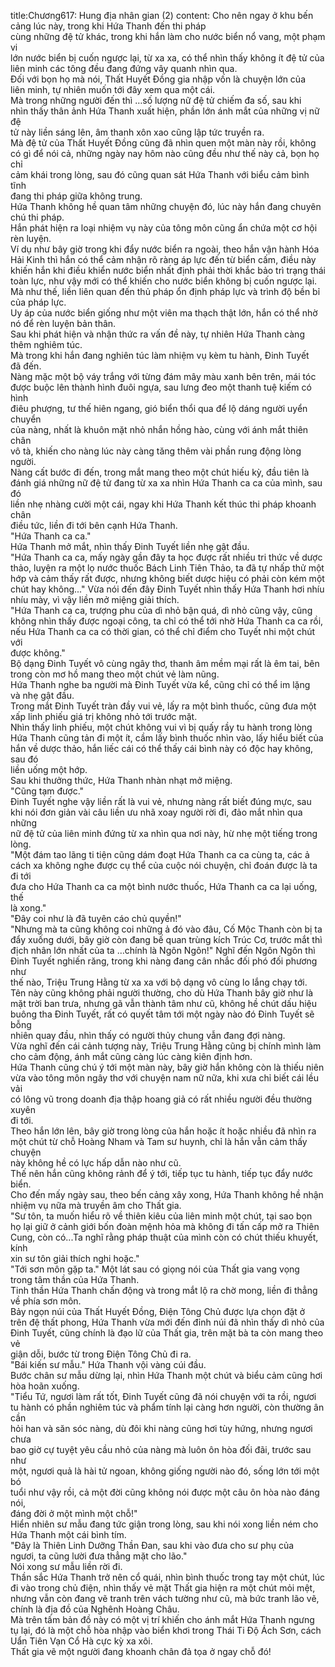 title:Chương617: Hung địa nhân gian (2)
content:
Cho nên ngay ở khu bến cảng lúc này, trong khi Hứa Thanh đến thi pháp<br>cùng những đệ tử khác, trong khi hắn làm cho nước biển nổ vang, một phạm vi<br>lớn nước biển bị cuốn ngược lại, từ xa xa, có thể nhìn thấy không ít đệ tử của<br>liên minh các tông đều đang đứng vây quanh nhìn qua.<br>Đối với bọn họ mà nói, Thất Huyết Đồng gia nhập vốn là chuyện lớn của<br>liên minh, tự nhiên muốn tới đây xem qua một cái.<br>Mà trong những người đến thì …số lượng nữ đệ tử chiếm đa số, sau khi<br>nhìn thấy thân ảnh Hứa Thanh xuất hiện, phần lớn ánh mắt của những vị nữ đệ<br>tử này liền sáng lên, âm thanh xôn xao cũng lập tức truyền ra.<br>Mà đệ tử của Thất Huyết Đồng cũng đã nhìn quen một màn này rồi, không<br>có gì để nói cả, những ngày nay hôm nào cũng đều như thế này cả, bọn họ chỉ<br>cảm khái trong lòng, sau đó cũng quan sát Hứa Thanh với biểu cảm bình tĩnh<br>đang thi pháp giữa không trung.<br>Hứa Thanh không hề quan tâm những chuyện đó, lúc này hắn đang chuyên<br>chú thi pháp.<br>Hắn phát hiện ra loại nhiệm vụ này của tông môn cũng ẩn chứa một cơ hội<br>rèn luyện.<br>Ví dụ như bây giờ trong khi đẩy nước biển ra ngoài, theo hắn vận hành Hóa<br>Hải Kinh thì hắn có thể cảm nhận rõ ràng áp lực đến từ biển cấm, điều này<br>khiến hắn khi điều khiển nước biển nhất định phải thời khắc bảo trì trạng thái<br>toàn lực, như vậy mới có thể khiến cho nước biển không bị cuốn ngược lại.<br>Mà như thế, liền liên quan đến thủ pháp ổn định pháp lực và trình độ bền bỉ<br>của pháp lực.<br>Uy áp của nước biển giống như một viên ma thạch thật lớn, hắn có thể nhờ<br>nó để rèn luyện bản thân.<br>Sau khi phát hiện và nhận thức ra vấn đề này, tự nhiên Hứa Thanh càng<br>thêm nghiêm túc.<br>Mà trong khi hắn đang nghiên túc làm nhiệm vụ kèm tu hành, Đinh Tuyết<br>đã đến.<br>Nàng mặc một bộ váy trắng với từng đám mây màu xanh bên trên, mái tóc<br>được buộc lên thành hình đuôi ngựa, sau lưng đeo một thanh tuệ kiếm có hình<br>điêu phượng, tư thế hiên ngang, gió biển thổi qua để lộ dáng người uyển chuyển<br>của nàng, nhất là khuôn mặt nhỏ nhắn hồng hào, cùng với ánh mắt thiên chân<br>vô tà, khiến cho nàng lúc này càng tăng thêm vài phần rung động lòng người.<br>Nàng cất bước đi đến, trong mắt mang theo một chút hiếu kỳ, đầu tiên là<br>đánh giá những nữ đệ tử đang từ xa xa nhìn Hứa Thanh ca ca của mình, sau đó<br>liền nhẹ nhàng cười một cái, ngay khi Hứa Thanh kết thúc thi pháp khoanh chân<br>điều tức, liền đi tới bên cạnh Hứa Thanh.<br>"Hứa Thanh ca ca."<br>Hứa Thanh mở mắt, nhìn thấy Đinh Tuyết liền nhẹ gật đầu.<br>"Hứa Thanh ca ca, mấy ngày gần đây ta học được rất nhiều tri thức về dược<br>thảo, luyện ra một lọ nước thuốc Bách Linh Tiên Thảo, ta đã tự nhấp thử một<br>hớp và cảm thấy rất được, nhưng không biết dược hiệu có phải còn kém một<br>chút hay không..." Vừa nói đến đây Đinh Tuyết nhìn thấy Hứa Thanh hơi nhíu<br>nhíu mày, vì vậy liền mở miệng giải thích.<br>"Hứa Thanh ca ca, trượng phu của dì nhỏ bận quá, dì nhỏ cũng vậy, cũng<br>không nhìn thấy được ngoại công, ta chỉ có thể tới nhờ Hứa Thanh ca ca rồi,<br>nếu Hứa Thanh ca ca có thời gian, có thể chỉ điểm cho Tuyết nhi một chút với<br>được không."<br>Bộ dạng Đinh Tuyết vô cùng ngây thơ, thanh âm mềm mại rất là êm tai, bên<br>trong còn mơ hồ mang theo một chút vẻ làm nũng.<br>Hứa Thanh nghe ba người mà Đinh Tuyết vừa kể, cũng chỉ có thể im lặng<br>và nhẹ gật đầu.<br>Trong mắt Đinh Tuyết tràn đầy vui vẻ, lấy ra một bình thuốc, cũng đưa một<br>xấp linh phiếu giá trị không nhỏ tới trước mặt.<br>Nhìn thấy linh phiếu, một chút không vui vì bị quấy rầy tu hành trong lòng<br>Hứa Thanh cũng tản đi một ít, cầm lấy bình thuốc nhìn vào, lấy hiểu biết của<br>hắn về dược thảo, hắn liếc cái có thể thấy cái bình này có độc hay không, sau đó<br>liền uống một hớp.<br>Sau khi thưởng thức, Hứa Thanh nhàn nhạt mở miệng.<br>"Cũng tạm được."<br>Đinh Tuyết nghe vậy liền rất là vui vẻ, nhưng nàng rất biết đúng mực, sau<br>khi nói đơn giản vài câu liền ưu nhã xoay người rời đi, đảo mắt nhìn qua những<br>nữ đệ tử của liên minh đứng từ xa nhìn qua nơi này, hừ nhẹ một tiếng trong<br>lòng.<br>"Một đám tao lãng ti tiện cũng dám đoạt Hứa Thanh ca ca cùng ta, các ả<br>cách xa không nghe được cụ thể của cuộc nói chuyện, chỉ đoán được là ta đi tới<br>đưa cho Hứa Thanh ca ca một bình nước thuốc, Hứa Thanh ca ca lại uống, thế<br>là xong."<br>"Đây coi như là đã tuyên cáo chủ quyền!"<br>"Nhưng mà ta cũng không coi những ả đó vào đâu, Cố Mộc Thanh còn bị ta<br>đẩy xuống dưới, bây giờ còn đang bế quan trùng kích Trúc Cơ, trước mắt thì<br>địch nhân lớn nhất của ta …chính là Ngôn Ngôn!" Nghĩ đến Ngôn Ngôn thì<br>Đinh Tuyết nghiến răng, trong khi nàng đang cân nhắc đối phó đối phương như<br>thế nào, Triệu Trung Hằng từ xa xa với bộ dạng vô cùng lo lắng chạy tới.<br>Tên này cũng không phải người thường, cho dù Hứa Thanh bây giờ như là<br>mặt trời ban trưa, nhưng gã vẫn thành tâm như cũ, không hề chút dấu hiệu<br>buông tha Đinh Tuyết, rất có quyết tâm tới một ngày nào đó Đinh Tuyết sẽ bỗng<br>nhiên quay đầu, nhìn thấy có người thủy chung vẫn đang đợi nàng.<br>Vừa nghĩ đến cái cảnh tượng này, Triệu Trung Hằng cũng bị chính mình làm<br>cho cảm động, ánh mắt cũng càng lúc càng kiên định hơn.<br>Hứa Thanh cũng chú ý tới một màn này, bây giờ hắn không còn là thiếu niên<br>vừa vào tông môn ngây thơ với chuyện nam nữ nữa, khi xưa chỉ biết cái lều vải<br>có lông vũ trong doanh địa thập hoang giả có rất nhiều người đều thường xuyên<br>đi tới.<br>Theo hắn lớn lên, bây giờ trong lòng của hắn hoặc ít hoặc nhiều đã nhìn ra<br>một chút từ chỗ Hoàng Nham và Tam sư huynh, chỉ là hắn vẫn cảm thấy chuyện<br>này không hề có lực hấp dẫn nào như cũ.<br>Thế nên hắn cũng không rảnh để ý tới, tiếp tục tu hành, tiếp tục đẩy nước<br>biển.<br>Cho đến mấy ngày sau, theo bến cảng xây xong, Hứa Thanh không hề nhận<br>nhiệm vụ nữa mà truyền âm cho Thất gia.<br>"Sư tôn, ta muốn hiểu rõ về thiên kiêu của liên minh một chút, tại sao bọn<br>họ lại giữ ở cảnh giới bốn đoàn mệnh hỏa mà không đi tấn cấp mở ra Thiên<br>Cung, còn có...Ta nghĩ rằng pháp thuật của mình còn có chút thiếu khuyết, kính<br>xin sư tôn giải thích nghi hoặc."<br>"Tới sơn môn gặp ta." Một lát sau có giọng nói của Thất gia vang vọng<br>trong tâm thần của Hứa Thanh.<br>Tinh thần Hứa Thanh chấn động và trong mắt lộ ra chờ mong, liền đi thẳng<br>về phía sơn môn.<br>Bảy ngọn núi của Thất Huyết Đồng, Điện Tông Chủ được lựa chọn đặt ở<br>trên đệ thất phong, Hứa Thanh vừa mới đến đỉnh núi đã nhìn thấy dì nhỏ của<br>Đinh Tuyết, cũng chính là đạo lữ của Thất gia, trên mặt bà ta còn mang theo vẻ<br>giận dỗi, bước từ trong Điện Tông Chủ đi ra.<br>"Bái kiến sư mẫu." Hứa Thanh vội vàng cúi đầu.<br>Bước chân sư mẫu dừng lại, nhìn Hứa Thanh một chút và biểu cảm cũng hơi<br>hòa hoãn xuống.<br>"Tiểu Tứ, ngươi làm rất tốt, Đinh Tuyết cũng đã nói chuyện với ta rồi, ngươi<br>tu hành có phần nghiêm túc và phẩm tính lại càng hơn người, còn thường ân cần<br>hỏi han và săn sóc nàng, dù đôi khi nàng cũng hơi tùy hứng, nhưng ngươi chưa<br>bao giờ cự tuyệt yêu cầu nhỏ của nàng mà luôn ôn hòa đối đãi, trước sau như<br>một, ngươi quả là hài tử ngoan, không giống người nào đó, sống lớn tới một bó<br>tuổi như vậy rồi, cả một đời cũng không nói được một câu ôn hòa nào đáng nói,<br>đáng đời ở một mình một chỗ!"<br>Hiển nhiên sư mẫu đang tức giận trong lòng, sau khi nói xong liền ném cho<br>Hứa Thanh một cái bình tím.<br>"Đây là Thiên Linh Dưỡng Thần Đan, sau khi vào đưa cho sư phụ của<br>ngươi, ta cũng lười đưa thẳng mặt cho lão."<br>Nói xong sư mẫu liền rời đi.<br>Thần sắc Hứa Thanh trở nên cổ quái, nhìn bình thuốc trong tay một chút, lúc<br>đi vào trong chủ điện, nhìn thấy vẻ mặt Thất gia hiện ra một chút mỏi mệt,<br>nhưng vẫn còn đang vẽ tranh trên vách tường như cũ, mà bức tranh lão vẽ,<br>chính là địa đồ của Nghênh Hoàng Châu.<br>Mà trên tấm bản đồ này có một vị trí khiến cho ánh mắt Hứa Thanh ngưng<br>tụ lại, đó là một chỗ hòa nhập vào biển khơi trong Thái Ti Độ Ách Sơn, cách<br>Uẩn Tiên Vạn Cổ Hà cực kỳ xa xôi.<br>Thất gia vẽ một người đang khoanh chân đả tọa ở ngay chỗ đó!